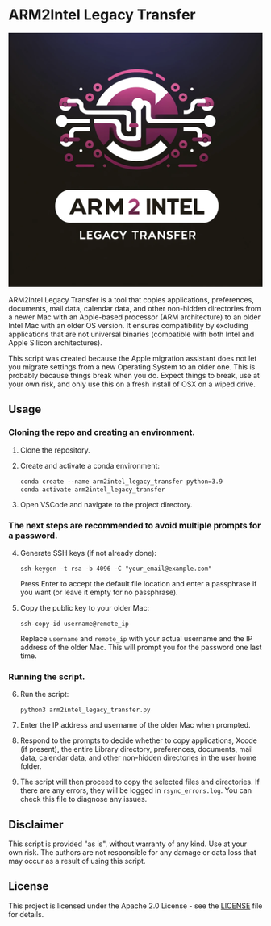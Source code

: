 # ARM2Intel Legacy Transfer

![Logo](ARM2Intel_Legacy_Transfer_Logo.png)

ARM2Intel Legacy Transfer is a tool that copies applications, preferences, documents, mail data, calendar data, and other non-hidden directories from a newer Mac with an Apple-based processor (ARM architecture) to an older Intel Mac with an older OS version. It ensures compatibility by excluding applications that are not universal binaries (compatible with both Intel and Apple Silicon architectures).

This script was created because the Apple migration assistant does not let you migrate settings from a new Operating System to an older one. This is probably because things break when you do. Expect things to break, use at your own risk, and only use this on a fresh install of OSX on a wiped drive.

## Usage

### Cloning the repo and creating an environment.

1. Clone the repository.

2. Create and activate a conda environment:
   ```
   conda create --name arm2intel_legacy_transfer python=3.9
   conda activate arm2intel_legacy_transfer
   ```
3. Open VSCode and navigate to the project directory.

### The next steps are recommended to avoid multiple prompts for a password.

4. Generate SSH keys (if not already done):
   ```
   ssh-keygen -t rsa -b 4096 -C "your_email@example.com"
   ```
   Press Enter to accept the default file location and enter a passphrase if you want (or leave it empty for no passphrase).

5. Copy the public key to your older Mac:
   ```
   ssh-copy-id username@remote_ip
   ```
   Replace `username` and `remote_ip` with your actual username and the IP address of the older Mac. This will prompt you for the password one last time.

### Running the script.

6. Run the script:
   ```
   python3 arm2intel_legacy_transfer.py
   ```

7. Enter the IP address and username of the older Mac when prompted.

8. Respond to the prompts to decide whether to copy applications, Xcode (if present), the entire Library directory, preferences, documents, mail data, calendar data, and other non-hidden directories in the user home folder.

9. The script will then proceed to copy the selected files and directories. If there are any errors, they will be logged in `rsync_errors.log`. You can check this file to diagnose any issues.

## Disclaimer

This script is provided "as is", without warranty of any kind. Use at your own risk. The authors are not responsible for any damage or data loss that may occur as a result of using this script.

## License

This project is licensed under the Apache 2.0 License - see the [LICENSE](LICENSE) file for details.
